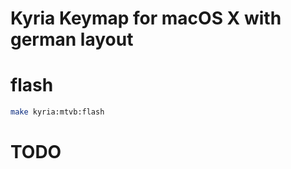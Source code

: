 
# Kyria Keymap for macOS X with german layout

# flash

```bash
make kyria:mtvb:flash
```

# TODO

